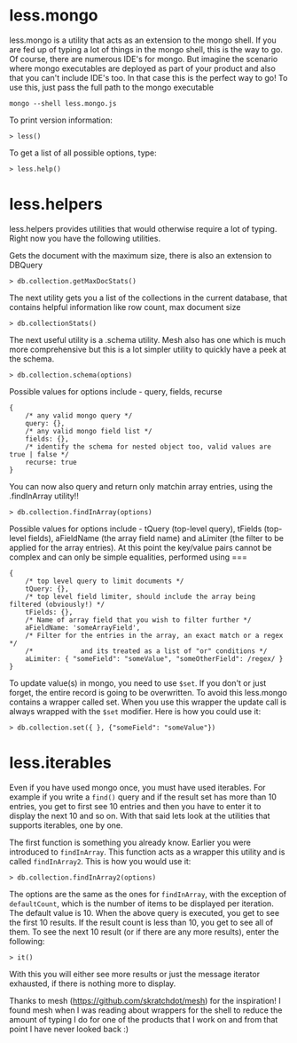 # less.mongo

less.mongo is a utility that acts as an extension to the mongo shell. If you are fed up of typing a lot of things in the mongo shell, this is the way to go. Of course, there are numerous IDE's for mongo. But imagine the scenario where mongo executables are deployed as part of your product and also that you can't include IDE's too. In that case this is the perfect way to go! To use this, just pass the full path to the mongo executable

```text
mongo --shell less.mongo.js
```

To print version information:

```jscript
> less()
```

To get a list of all possible options, type:

```jscript
> less.help()
```

# less.helpers

less.helpers provides utilities that would otherwise require a lot of typing. Right now you have the following utilities.

Gets the document with the maximum size, there is also an extension to DBQuery

```jscript
> db.collection.getMaxDocStats()
```

The next utility gets you a list of the collections in the current database, that contains helpful information like row count, max document size

```jscript
> db.collectionStats()
```

The next useful utility is a .schema utility. Mesh also has one which is much more comprehensive but this is a lot simpler utility to quickly have a peek at the schema.

```jscript
> db.collection.schema(options)
```

Possible values for options include - query, fields, recurse

```jscript
{
    /* any valid mongo query */
    query: {},
    /* any valid mongo field list */
    fields: {},
    /* identify the schema for nested object too, valid values are true | false */
    recurse: true
}
```

You can now also query and return only matchin array entries, using the .findInArray utility!!

```jscript
> db.collection.findInArray(options)
```

Possible values for options include - tQuery (top-level query), tFields (top-level fields), aFieldName (the array field name) and aLimiter (the filter to be applied for the array entries). At this point the key/value pairs cannot be complex and can only be simple equalities, performed using ===

```jscript
{
    /* top level query to limit documents */
    tQuery: {},
    /* top level field limiter, should include the array being filtered (obviously!) */
    tFields: {},
    /* Name of array field that you wish to filter further */
    aFieldName: 'someArrayField',
    /* Filter for the entries in the array, an exact match or a regex */
    /*            and its treated as a list of "or" conditions */
    aLimiter: { "someField": "someValue", "someOtherField": /regex/ }
}
```

To update value(s) in mongo, you need to use `$set`. If you don't or just forget, the entire record is going to be overwritten. To avoid this less.mongo contains a wrapper called set. When you use this wrapper the update call is always wrapped with the `$set` modifier. Here is how you could use it:

```jscript
> db.collection.set({ }, {"someField": "someValue"})
```

# less.iterables

Even if you have used mongo once, you must have used iterables. For example if you write a `find()` query and if the result set has more than 10 entries, you get to first see 10 entries and then you have to enter it to display the next 10 and so on. With that said lets look at the utilities that supports iterables, one by one.

The first function is something you already know. Earlier you were introduced to `findInArray`. This function acts as a wrapper this utility and is called `findInArray2`. This is how you would use it:

```jscript
> db.collection.findInArray2(options)
```

The options are the same as the ones for `findInArray`, with the exception of `defaultCount`, which is the number of items to be displayed per iteration. The default value is 10. When the above query is executed, you get to see the first 10 results. If the result count is less than 10, you get to see all of them. To see the next 10 result (or if there are any more results), enter the following:

```jscript
> it()
```

With this you will either see more results or just the message iterator exhausted, if there is nothing more to display.

Thanks to mesh (https://github.com/skratchdot/mesh) for the inspiration! I found mesh when I was reading about wrappers for the shell to reduce the amount of typing I do for one of the products that I work on and from that point I have never looked back :)
